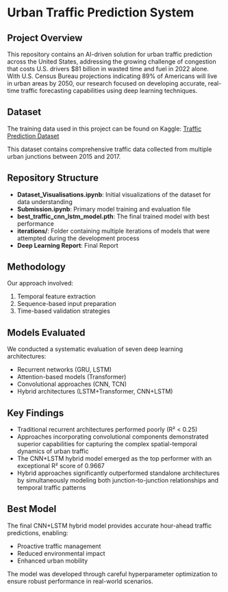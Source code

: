 # Urban Traffic Prediction System

## Project Overview
This repository contains an AI-driven solution for urban traffic prediction across the United States, addressing the growing challenge of congestion that costs U.S. drivers $81 billion in wasted time and fuel in 2022 alone. With U.S. Census Bureau projections indicating 89% of Americans will live in urban areas by 2050, our research focused on developing accurate, real-time traffic forecasting capabilities using deep learning techniques.

## Dataset
The training data used in this project can be found on Kaggle:
[Traffic Prediction Dataset](https://www.kaggle.com/datasets/fedesoriano/traffic-prediction-dataset)

This dataset contains comprehensive traffic data collected from multiple urban junctions between 2015 and 2017.

## Repository Structure
- **Dataset_Visualisations.ipynb**: Initial visualizations of the dataset for data understanding
- **Submission.ipynb**: Primary model training and evaluation file
- **best_traffic_cnn_lstm_model.pth**: The final trained model with best performance
- **iterations/**: Folder containing multiple iterations of models that were attempted during the development process
- **Deep Learning Report**: Final Report

## Methodology
Our approach involved:
1. Temporal feature extraction
2. Sequence-based input preparation
3. Time-based validation strategies

## Models Evaluated
We conducted a systematic evaluation of seven deep learning architectures:
- Recurrent networks (GRU, LSTM)
- Attention-based models (Transformer)
- Convolutional approaches (CNN, TCN)
- Hybrid architectures (LSTM+Transformer, CNN+LSTM)

## Key Findings
- Traditional recurrent architectures performed poorly (R² < 0.25)
- Approaches incorporating convolutional components demonstrated superior capabilities for capturing the complex spatial-temporal dynamics of urban traffic
- The CNN+LSTM hybrid model emerged as the top performer with an exceptional R² score of 0.9667
- Hybrid approaches significantly outperformed standalone architectures by simultaneously modeling both junction-to-junction relationships and temporal traffic patterns

## Best Model
The final CNN+LSTM hybrid model provides accurate hour-ahead traffic predictions, enabling:
- Proactive traffic management
- Reduced environmental impact
- Enhanced urban mobility

The model was developed through careful hyperparameter optimization to ensure robust performance in real-world scenarios.
